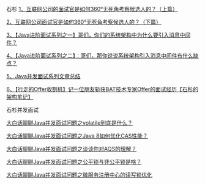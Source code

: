 
石杉
[1、互联网公司的面试官是如何360°无死角考察候选人的？（上篇）](https://mp.weixin.qq.com/s/vhP-2Jrd0Ow2wOqImavrIQ)

[2、互联网公司面试官是如何360°无死角考察候选人的？（下篇）](https://mp.weixin.qq.com/s/_NLRJeM1o_QxtsOxmeSTNA)

[3、【Java进阶面试系列之一】哥们，你们的系统架构中为什么要引入消息中间件？](https://mp.weixin.qq.com/s/tiN6Z_VjTKZ5voFu4TFElg)

[4、【Java进阶面试系列之二】：哥们，那你说说系统架构引入消息中间件有什么缺点？](https://mp.weixin.qq.com/s/DsowfyzYXcD-OyiL1JOFZw)

[5、Java并发面试系列文章总结](https://mp.weixin.qq.com/s/vTCrilBQfeycbsFKVFQ-cA)

[6、【行走的Offer收割机】记一位朋友斩获BAT技术专家Offer的面试经历【石杉的架构笔记】](https://mp.weixin.qq.com/s/AENPcDuVdMAUDtlGM-X8zQ)

石杉并发面试

[大白话聊聊Java并发面试问题之volatile到底是什么？](https://mp.weixin.qq.com/s/MIsQv8ZWWBzfB-Qhg3l4lA)

[大白话聊聊Java并发面试问题之Java 8如何优化CAS性能？](https://mp.weixin.qq.com/s/9SKmHeMu_1lNVEJPlEcpsA)

[大白话聊聊Java并发面试问题之谈谈你对AQS的理解？](https://mp.weixin.qq.com/s/9SKmHeMu_1lNVEJPlEcpsA)

[大白话聊聊Java并发面试问题之公平锁与非公平锁是啥？](https://mp.weixin.qq.com/s/9SKmHeMu_1lNVEJPlEcpsA)

[大白话聊聊Java并发面试问题之微服务注册中心的读写锁优化](https://mp.weixin.qq.com/s/9SKmHeMu_1lNVEJPlEcpsA)